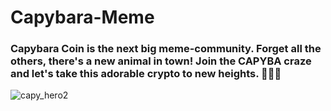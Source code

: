 # Capybara-Meme
### Capybara Coin is the next big meme-community. Forget all the others, there's a new animal in town! Join the CAPYBA craze and let's take this adorable crypto to new heights. 🚀🚀🚀

![capy_hero2](https://user-images.githubusercontent.com/132853926/236820948-4ad8cff2-3e45-4b05-9659-c9ef69c9a8a1.png)
